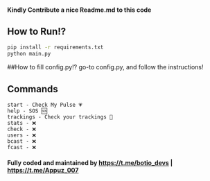 #### Kindly Contribute a nice Readme.md to this code

## How to Run!?
```bash
pip install -r requirements.txt
python main.py
```

##How to fill config.py!?
 go-to config.py, and follow the instructions!

## Commands
```
start - Check My Pulse 💗
help - SOS 🆘
trackings - Check your trackings 📌
stats - ❌
check - ❌
users - ❌
bcast - ❌
fcast - ❌
```




#### Fully coded and maintained by https://t.me/botio_devs | https://t.me/Appuz_007
